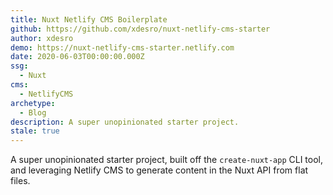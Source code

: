 ```yaml
---
title: Nuxt Netlify CMS Boilerplate
github: https://github.com/xdesro/nuxt-netlify-cms-starter
author: xdesro
demo: https://nuxt-netlify-cms-starter.netlify.com
date: 2020-06-03T00:00:00.000Z
ssg:
  - Nuxt
cms:
  - NetlifyCMS
archetype:
  - Blog
description: A super unopinionated starter project.
stale: true
---
```


A super unopinionated starter project, built off the `create-nuxt-app` CLI tool, and leveraging Netlify CMS to generate content in the Nuxt API from flat files.